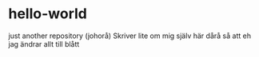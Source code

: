 # hello-world
just another repository (johorå)
Skriver lite om mig själv här dårå så att eh
jag ändrar allt till blått
